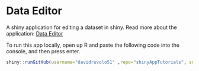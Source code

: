 # Data Editor

A shiny application for editing a dataset in shiny. Read more about the application: [Data Editor](https://davidruvolo51.github.io/shinytutorials/tutorials/data-editor/)

To run this app locally, open up R and paste the following code into the console, and then press enter.

```r
shiny::runGitHub(username="davidruvolo51" ,repo="shinyAppTutorials", subdir = "Data-Editor")
```
